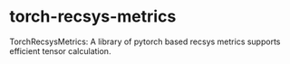# torch-recsys-metrics
TorchRecsysMetrics: A library of pytorch based recsys metrics supports efficient tensor calculation.

